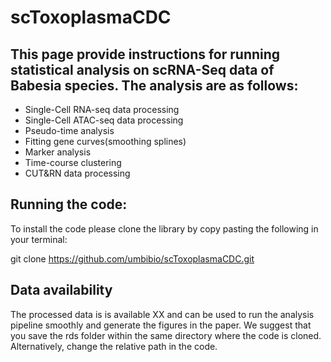 # scToxoplasmaCDC

## This page provide instructions for running statistical analysis on scRNA-Seq data of Babesia species. The analysis are as follows:

* Single-Cell RNA-seq data processing
* Single-Cell ATAC-seq data processing
* Pseudo-time analysis
* Fitting gene curves(smoothing splines)
* Marker analysis
* Time-course clustering
* CUT&RN data processing

## Running the code:

To install the code please clone the library by copy pasting the following in your terminal:

git clone https://github.com/umbibio/scToxoplasmaCDC.git

## Data availability
The processed data is is available XX and can be used to run the analysis pipeline smoothly and generate the figures in the paper. We suggest that you save the rds folder within the same directory where the code is cloned. Alternatively, change the relative path in the code.
